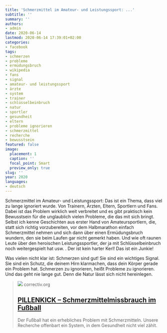 ```yaml
---
title: 'Schmerzmittel im Amateur- und Leistungssport: ...'
subtitle: ''
summary: ''
authors:
- admin
date: 2020-06-14
lastmod: 2020-06-14 17:39:01+02:00
categories:
- facebook
tags:
- schmerzen
- probleme
- ermüdungsbruch
- wikipedia
- fans
- signal
- amateur- und leistungssport
- ärzte
- system
- trainer
- schlüsselbeinbruch
- natur
- sportler
- gesundheit
- eltern
- probleme ignorieren
- schmerzmittel
- recherche
- bewusstsein
featured: false
image:
  placement: 1
  caption: ''
  focal_point: Smart
  preview_only: true
slug: ''
year: 2020
languages:
- deutsch
---
```


Schmerzmittel im Amateur- und Leistungssport: Das ist ein Thema, dass viel zu lange ignoriert wurde. Von Trainern, Ärzten, Eltern, Sportlern und Fans. Dabei ist das Problem wirklich weit verbreitet und es gibt praktisch kein Bewusstsein für die unglaublich vielen Probleme, die das mit sich bringt. Selbst ich kenne Geschichten aus erster Hand von Amateursportlern, die, statt sich richtig vorzubereiten, vor dem Halbmarathon einfach Schmerzmittel nehmen und sich dann über einen Ermüdungsbruch wundern, den sie beim Laufen gar nicht gemerkt haben. Und wie oft raunen Leute über den heroischen Leistungssportler, der ja mit Schlüsselbeinbruch noch weitergespielt hat usw. . Der ist kein harter Kerl! Das ist ein Junkie!

Was vielen nicht klar ist: Schmerzen sind gut! Sie sind ein wichtiges Signal. Sie sind ein Schutz, die deinem Hirn klarmachen, dass dein Körper gerade ein Problem hat. Schmerzen zu ignorieren, heißt Probleme zu ignorieren. Und das geht nie lange gut. Denn die Natur lässt sich nicht hereinlegen.
> [![](https://correctiv.org/wp-content/uploads/2020/01/gorilla-intro.jpg)](https://correctiv.org/top-stories/2020/06/08/pillenkick/)
> correctiv.org
> ## [PILLENKICK – Schmerzmittelmissbrauch im Fußball](https://correctiv.org/top-stories/2020/06/08/pillenkick/)
>
>Der Fußball hat ein erhebliches Problem mit Schmerzmitteln. Unsere Recherche offenbart ein System, in dem Gesundheit nicht viel zählt.
